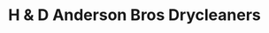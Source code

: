 ---
title: "H & D Anderson Bros Drycleaners"
url: /enmore/h-und-d-anderson-bros-drycleaners/
shop: Wäscherei
---